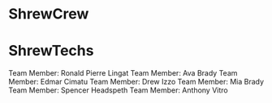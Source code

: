 # ShrewCrew
ShrewTechs
=======
Team Member: Ronald Pierre Lingat
Team Member: Ava Brady
Team Member: Edmar Cimatu
Team Member: Drew Izzo
Team Member: Mia Brady
Team Member: Spencer Headspeth
Team Member: Anthony Vitro